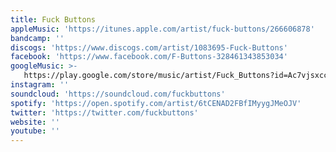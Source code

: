 ```yaml
---
title: Fuck Buttons
appleMusic: 'https://itunes.apple.com/artist/fuck-buttons/266606878'
bandcamp: ''
discogs: 'https://www.discogs.com/artist/1083695-Fuck-Buttons'
facebook: 'https://www.facebook.com/F-Buttons-328461343853034'
googleMusic: >-
   https://play.google.com/store/music/artist/Fuck_Buttons?id=Ac7vjsxcceeczmdj6n6q6hyta3e
instagram: ''
soundcloud: 'https://soundcloud.com/fuckbuttons'
spotify: 'https://open.spotify.com/artist/6tCENAD2FBfIMyygJMeOJV'
twitter: 'https://twitter.com/fuckbuttons'
website: ''
youtube: ''
---
```

